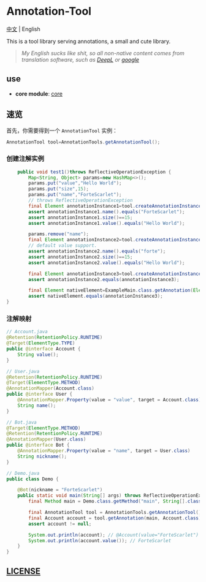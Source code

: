 # Annotation-Tool

[中文](README_CN.md) | English

This is a tool library serving annotations, a small and cute library.

> *My English sucks like shit, so all non-native content comes from translation software, such as [DeepL](https://www.deepl.com/) or [google](https://translate.google.cn/)*

## use
- **core module**:  [core](core)

## 速览

首先，你需要得到一个 `AnnotationTool` 实例：

```java
AnnotationTool tool=AnnotationTools.getAnnotationTool();
```

### 创建注解实例

```java
    public void test1()throws ReflectiveOperationException {
        Map<String, Object> params=new HashMap<>();
        params.put("value","Hello World");
        params.put("size",15);
        params.put("name","ForteScarlet");
        // throws ReflectiveOperationException
        final Element annotationInstance1=tool.createAnnotationInstance(Element.class,params);
        assert annotationInstance1.name().equals("ForteScarlet");
        assert annotationInstance1.size()==15;
        assert annotationInstance1.value().equals("Hello World");

        params.remove("name");
        final Element annotationInstance2=tool.createAnnotationInstance(Element.class,params);
        // default value support.
        assert annotationInstance2.name().equals("forte");
        assert annotationInstance2.size()==15;
        assert annotationInstance2.value().equals("Hello World");

        final Element annotationInstance3=tool.createAnnotationInstance(Element.class,params);
        assert annotationInstance2.equals(annotationInstance3);

        final Element nativeElement=ExampleMain.class.getAnnotation(Element.class);
        assert nativeElement.equals(annotationInstance3);
}
```

### 注解映射

```java
// Account.java
@Retention(RetentionPolicy.RUNTIME)
@Target(ElementType.TYPE)
public @interface Account {
    String value();
}

// User.java
@Retention(RetentionPolicy.RUNTIME)
@Target(ElementType.METHOD)
@AnnotationMapper(Account.class)
public @interface User {
    @AnnotationMapper.Property(value = "value", target = Account.class)
    String name();
}

// Bot.java
@Target(ElementType.METHOD)
@Retention(RetentionPolicy.RUNTIME)
@AnnotationMapper(User.class)
public @interface Bot {
    @AnnotationMapper.Property(value = "name", target = User.class)
    String nickname();
}

// Demo.java
public class Demo {

    @Bot(nickname = "ForteScarlet")
    public static void main(String[] args) throws ReflectiveOperationException {
        final Method main = Demo.class.getMethod("main", String[].class);

        final AnnotationTool tool = AnnotationTools.getAnnotationTool();
        final Account account = tool.getAnnotation(main, Account.class);
        assert account != null;

        System.out.println(account); // @Account(value="ForteScarlet")
        System.out.println(account.value()); // ForteScarlet
    }
}
```


## [LICENSE](LICENSE)
